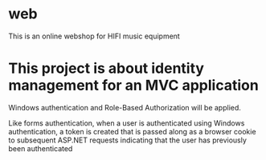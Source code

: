 # web
This is an online webshop for HIFI music equipment
<h1>This project is about identity management for an MVC application</h1>
<p>Windows authentication and Role-Based Authorization will be applied. </p>
<p>Like forms authentication, when a user is authenticated using Windows authentication, a token is created that is passed along as a browser cookie to subsequent ASP.NET requests indicating that the user has previously been authenticated
</p>
